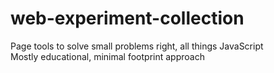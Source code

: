 # web-experiment-collection
Page tools to solve small problems right, all things JavaScript  
Mostly educational, minimal footprint approach
